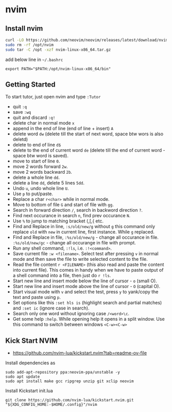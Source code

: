 # nvim

## Install nvim

```bash
curl -LO https://github.com/neovim/neovim/releases/latest/download/nvim-linux-x86_64.tar.gz
sudo rm -rf /opt/nvim
sudo tar -C /opt -xzf nvim-linux-x86_64.tar.gz
```

add below line in `~/.bashrc`
```
export PATH="$PATH:/opt/nvim-linux-x86_64/bin"
```

## Getting Started
To start tutor, just open nvim and type `:Tutor`

- quit `:q`
- save `:wq`
- quit and discard `:q!`
- delete char in normal mode `x`
- append in the end of line (end of line + insert) `A`
- delete word `dw` (delete till the start of next word, space btw wors is also deletd)
- delete to end of line `d$`
- delete to the end of current word `de` (delete till the end of current word - space btw word is saved). 
- move to start of line `0`.
- move 2 words forward `2w`.
- move 2 words backward `2b`.
- delete a whole line `dd`.
- delete a line `dd`, delete 5 lines `5dd`.
- Undo `u`, undo whole line `U`.
- Use `p` to put/paste.
- Replace a char `r<char>` while in normal mode.
- Move to bottom of file `G` and start of file with `gg`.
- Search in forward direction `/`, search in backword direction `?`.
- Find next occurance in search `n`, find prev occurance `N`.
- Use `%` to jump to matching bracket (,[,{ etc.
- Find and Replace in line, `:s/old/new/g` without `g` this command only replace `old` with `new` in current line, first instance. While `g` replaced.
- Find and Replace in file, `:%s/old/new/g` - change all occurance in file. `:%s/old/new/gc` - change all occurange in file with prompt.
- Run any shell command, `:!ls`, i.e. `:!<command>`.
- Save current file `:w <filename>`. Select test after pressing `v` in normal mode and then save the file to write selected content to the file.
- Read the file content `r <FILENAME>` (this also read and paste the content into current file). This comes in handy when we have to paste output of a shell command into a file, then just do `r !ls`.
- Start new line and insert mode below the line of cursor - `o` (small O).
- Start new line and insert mode above the line of cursor - `O` (capital O).
- Start visual mode with `v` and select the test, press `y` to yank/copy the text and paste using `p`.
- Set options like this `:set hls is` (highlight search and partial matches) and `:set ic` (ignore case in search).
- Search only one word without ignoring case `/<word>\c`.
- Get some help `:help`. While opening help it opens in a split window. Use this command to switch between windows `<C-w><C-w>`


## Kick Start NVIM
- https://github.com/nvim-lua/kickstart.nvim?tab=readme-ov-file

Install dependencies as
```
sudo add-apt-repository ppa:neovim-ppa/unstable -y
sudo apt update
sudo apt install make gcc ripgrep unzip git xclip neovim
```


Install Kickstart init.lua
```
git clone https://github.com/nvim-lua/kickstart.nvim.git "${XDG_CONFIG_HOME:-$HOME/.config}"/nvim
```

